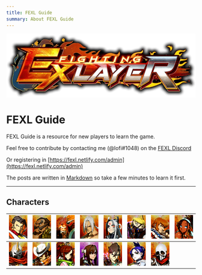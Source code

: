 ```yaml
---
title: FEXL Guide
summary: About FEXL Guide
---
```


![Fighting EX Layer](images/misc/fexl.png)

# FEXL Guide

FEXL Guide is a resource for new players to learn the game.

Feel free to contribute by contacting me (@lofi#1048) on the [FEXL Discord](https://discord.gg/Jxs6448)

Or registering in [https://fexl.netlify.com/admin](https://fexl.netlify.com/admin)

The posts are written in [Markdown](https://github.com/adam-p/markdown-here/wiki/Markdown-Cheatsheet) so take a few minutes to learn it first.

---

## Characters

|<a href="characters/vulcano-rosso"><img src="images/characters/portraits/VRosso.png" alt="vulcano-rosso"></a>|<a href="characters/darun-mister"><img src="images/characters/portraits/Darun.png" alt="darun-mister"></a>|<a href="characters/garuda"><img src="images/characters/portraits/Garuda.png" alt="garuda"></a>|<a href="characters/kairi"><img src="images/characters/portraits/Kairi.png" alt="kairi"></a>|<a href="characters/shirase"><img src="images/characters/portraits/Shirase.png" alt="shirase"></a>|<a href="characters/doctrine-dark"><img src="images/characters/portraits/DDark.png" alt="doctrine-dark"></a>|<a href="characters/allen-snider"><img src="images/characters/portraits/Allen.png" alt="allen-snider"></a>|<a href="characters/pullum-purna"><img src="images/characters/portraits/Pullum.png" alt="pullum-purna"></a>|
|--- |--- |--- |--- |--- |--- |--- |--- |
|<a href="characters/shadow-geist"><img src="images/characters/portraits/Shadowgeist.png" alt="shadow-geist"></a>|<a href="characters/jack"><img src="images/characters/portraits/Jack.png" alt="jack"></a>|<a href="characters/sanane"><img src="images/characters/portraits/Sanane.png" alt="sanane"></a>|<a href="characters/hokuto"><img src="images/characters/portraits/Hokuto.png" alt="hokuto"></a>|<a href="characters/hayate"><img src="images/characters/portraits/Hayate.png" alt="hayate"></a>|<a href="characters/blair-dame"><img src="images/characters/portraits/Blair.png" alt="blair-dame"></a>|<a href="characters/skullomania"><img src="images/characters/portraits/Skullomania.png" alt="skullomania"></a>||
